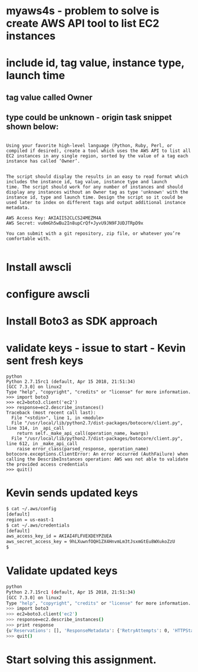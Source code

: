 # myaws4s - problem to solve is create AWS API tool to list EC2 instances

# include id, tag value, instance type, launch time
## tag value called Owner
## type could be unknown - origin task snippet shown below:


```

Using your favorite high-level language (Python, Ruby, Perl, or
compiled if desired), create a tool which uses the AWS API to list all
EC2 instances in any single region, sorted by the value of a tag each
instance has called ‘Owner’.


The script should display the results in an easy to read format which
includes the instance id, tag value, instance type and launch
time. The script should work for any number of instances and should
display any instances without an Owner tag as type 'unknown' with the
instance id, type and launch time. Design the script so it could be
used later to index on different tags and output additional instance
metadata.

AWS Access Key: AKIAII52CLCS24MEZM4A
AWS Secret: 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

You can submit with a git repository, zip file, or whatever you’re comfortable with.


```



# Install awscli
# configure awscli
# Install Boto3 as SDK approach
# validate keys - issue to start - Kevin sent fresh keys


```
python
Python 2.7.15rc1 (default, Apr 15 2018, 21:51:34) 
[GCC 7.3.0] on linux2
Type "help", "copyright", "credits" or "license" for more information.
>>> import boto3
>>> ec2=boto3.client('ec2')
>>> response=ec2.describe_instances()
Traceback (most recent call last):
  File "<stdin>", line 1, in <module>
  File "/usr/local/lib/python2.7/dist-packages/botocore/client.py", line 314, in _api_call
    return self._make_api_call(operation_name, kwargs)
  File "/usr/local/lib/python2.7/dist-packages/botocore/client.py", line 612, in _make_api_call
    raise error_class(parsed_response, operation_name)
botocore.exceptions.ClientError: An error occurred (AuthFailure) when calling the DescribeInstances operation: AWS was not able to validate the provided access credentials
>>> quit()
```

# Kevin sends updated keys

```sh
$ cat ~/.aws/config
[default]
region = us-east-1
$ cat ~/.aws/credentials 
[default]
aws_access_key_id = AKIAI4FLFVEXDEYPZUEA
aws_secret_access_key = 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
$
```

# Validate updated keys

```sh
python 
Python 2.7.15rc1 (default, Apr 15 2018, 21:51:34) 
[GCC 7.3.0] on linux2
Type "help", "copyright", "credits" or "license" for more information.
>>> import boto3
>>> ec2=boto3.client('ec2')
>>> response=ec2.describe_instances()
>>> print response
{u'Reservations': [], 'ResponseMetadata': {'RetryAttempts': 0, 'HTTPStatusCode': 200, 'RequestId': '7df079d7-5754-4e9b-b51d-a2d45c0b0243', 'HTTPHeaders': {'transfer-encoding': 'chunked', 'vary': 'Accept-Encoding', 'server': 'AmazonEC2', 'content-type': 'text/xml;charset=UTF-8', 'date': 'Fri, 04 May 2018 13:12:32 GMT'}}}
>>> quit()
```

# Start solving this assignment.
